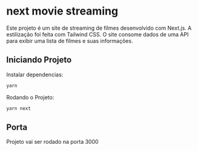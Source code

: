 # next movie streaming 

Este projeto é um site de streaming de filmes desenvolvido com Next.js. 
A estilização foi feita com Tailwind CSS.
O site consome dados de uma API para exibir uma lista de filmes e suas informações. 

## Iniciando Projeto

Instalar dependencias:

```cs
yarn
```

Rodando o Projeto:

```cs
yarn next
```

## Porta

Projeto vai ser rodado na porta 3000